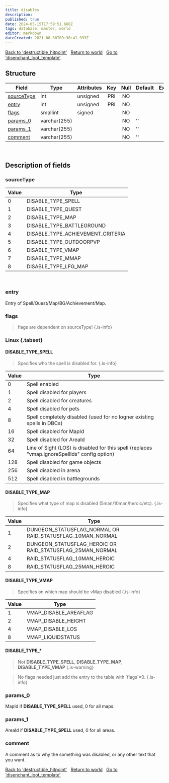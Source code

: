 ```yaml
---
title: disables
description: 
published: true
date: 2024-05-15T17:59:51.688Z
tags: database, master, world
editor: markdown
dateCreated: 2021-08-30T09:30:41.993Z
---
```


<a href="https://trinitycore.info/en/database/master/world/destructible_hitpoint" class="mt-5 v-btn v-btn--depressed v-btn--flat v-btn--outlined theme--light v-size--default darkblue--text text--lighten-3"><span class="v-btn__content"><i aria-hidden="true" class="v-icon notranslate v-icon--left mdi mdi-arrow-left theme--light"></i><span>Back to 'destructible_hitpoint'</span></span></a>&nbsp;&nbsp;&nbsp;<a href="https://trinitycore.info/en/database/master/world/home" class="mt-5 v-btn v-btn--depressed v-btn--flat v-btn--outlined theme--light v-size--default darkblue--text text--lighten-3"><span class="v-btn__content"><i aria-hidden="true" class="v-icon notranslate v-icon--left mdi mdi-home-outline theme--light"></i><span>Return to world</span></span></a>&nbsp;&nbsp;&nbsp;<a href="https://trinitycore.info/en/database/master/world/disenchant_loot_template" class="mt-5 v-btn v-btn--depressed v-btn--flat v-btn--outlined theme--light v-size--default darkblue--text text--lighten-3"><span class="v-btn__content"><span>Go to 'disenchant_loot_template'</span><i aria-hidden="true" class="v-icon notranslate v-icon--right mdi mdi-arrow-right theme--light"></i></span></a>

## Structure

| Field | Type | Attributes | Key | Null | Default | Extra | Comment |
| --- | --- | --- | :---: | :---: | --- | --- | --- |
| [sourceType](#sourcetype) | int | unsigned | PRI | NO |  |  |  |
| [entry](#entry) | int | unsigned | PRI | NO |  |  |  |
| [flags](#flags) | smallint | signed |  | NO |  |  |  |
| [params_0](#params_0) | varchar(255) |  |  | NO | '' |  |  |
| [params_1](#params_1) | varchar(255) |  |  | NO | '' |  |  |
| [comment](#comment) | varchar(255) |  |  | NO | '' |  |  |
&nbsp;
## Description of fields

### sourceType
| Value | Type |
| --- | --- |
| 0 | DISABLE_TYPE_SPELL |
| 1 | DISABLE_TYPE_QUEST |
| 2 | DISABLE_TYPE_MAP |
| 3 | DISABLE_TYPE_BATTLEGROUND |
| 4 | DISABLE_TYPE_ACHIEVEMENT_CRITERIA |
| 5 | DISABLE_TYPE_OUTDOORPVP |
| 6 | DISABLE_TYPE_VMAP |
| 7 | DISABLE_TYPE_MMAP |
| 8	| DISABLE_TYPE_LFG_MAP |
&nbsp;

### entry
Entry of Spell/Quest/Map/BG/Achievement/Map.
&nbsp;

### flags
> flags are dependent on sourceType!
{.is-info}

### Linux {.tabset}
#### DISABLE_TYPE_SPELL
> Specifies who the spell is disabled for.
{.is-info}

| Value | Type |
| --- | --- |
| 0 | Spell enabled |
| 1 | Spell disabled for players |
| 2 | Spell disabled for creatures |
| 4 | Spell disabled for pets |
| 8 | Spell completely disabled (used for no logner existing spells in DBCs) |
| 16 | Spell disabled for MapId |
| 32 | Spell disabled for AreaId |
| 64 | Line of Sight (LOS) is disabled for this spell (replaces "vmap.ignoreSpellIds" config option) |
| 128	| Spell disabled for game objects |
| 256	| Spell disabled in arena |
| 512	| Spell disabled in battlegrounds |

#### DISABLE_TYPE_MAP
> Specifies what type of map is disabled (5man/10man/heroic/etc).
{.is-info}

| Value | Type |
| --- | --- |
| 1 | DUNGEON_STATUSFLAG_NORMAL OR RAID_STATUSFLAG_10MAN_NORMAL |
| 2 | DUNGEON_STATUSFLAG_HEROIC OR RAID_STATUSFLAG_25MAN_NORMAL |
| 4 | RAID_STATUSFLAG_10MAN_HEROIC |
| 8 | RAID_STATUSFLAG_25MAN_HEROIC |

#### DISABLE_TYPE_VMAP
> Specifies on which map should be vMap disabled
{.is-info}

| Value | Type |
| --- | --- |
| 1 | VMAP_DISABLE_AREAFLAG |
| 2 | VMAP_DISABLE_HEIGHT |
| 4 | VMAP_DISABLE_LOS |
| 8 | VMAP_LIQUIDSTATUS |

#### DISABLE_TYPE_*
> Not **DISABLE_TYPE_SPELL**, **DISABLE_TYPE_MAP**, **DISABLE_TYPE_VMAP**
{.is-warning}

> No flags needed just add the entry to the table with \`flags\`=0.
{.is-info}

### params_0
MapId if **DISABLE_TYPE_SPELL** used, 0 for all maps.
&nbsp;

### params_1
AreaId if **DISABLE_TYPE_SPELL** used, 0 for all areas.
&nbsp;

### comment
A comment as to why the something was disabled, or any other text that you want.
&nbsp;

<a href="https://trinitycore.info/en/database/master/world/destructible_hitpoint" class="mt-5 v-btn v-btn--depressed v-btn--flat v-btn--outlined theme--light v-size--default darkblue--text text--lighten-3"><span class="v-btn__content"><i aria-hidden="true" class="v-icon notranslate v-icon--left mdi mdi-arrow-left theme--light"></i><span>Back to 'destructible_hitpoint'</span></span></a>&nbsp;&nbsp;&nbsp;<a href="https://trinitycore.info/en/database/master/world/home" class="mt-5 v-btn v-btn--depressed v-btn--flat v-btn--outlined theme--light v-size--default darkblue--text text--lighten-3"><span class="v-btn__content"><i aria-hidden="true" class="v-icon notranslate v-icon--left mdi mdi-home-outline theme--light"></i><span>Return to world</span></span></a>&nbsp;&nbsp;&nbsp;<a href="https://trinitycore.info/en/database/master/world/disenchant_loot_template" class="mt-5 v-btn v-btn--depressed v-btn--flat v-btn--outlined theme--light v-size--default darkblue--text text--lighten-3"><span class="v-btn__content"><span>Go to 'disenchant_loot_template'</span><i aria-hidden="true" class="v-icon notranslate v-icon--right mdi mdi-arrow-right theme--light"></i></span></a>

